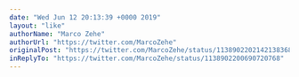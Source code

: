 ```yaml
---
date: "Wed Jun 12 20:13:39 +0000 2019"
layout: "like"
authorName: "Marco Zehe"
authorUrl: "https://twitter.com/MarcoZehe"
originalPost: "https://twitter.com/MarcoZehe/status/1138902202142138368"
inReplyTo: "https://twitter.com/MarcoZehe/status/1138902200690720768"
---
```


